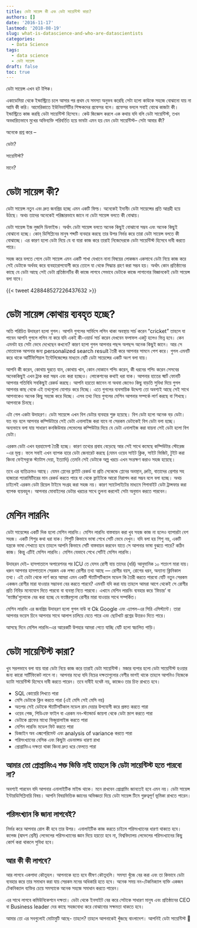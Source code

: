 ```yaml
---
title: ডেটা সায়েন্স কী এবং ডেটা সায়েন্টিস্ট কারা?
authors: []
date: '2016-11-17'
lastmod: '2018-08-19'
slug: what-is-datascience-and-who-are-datascientists
categories:
  - Data Science
tags:
  - data science
  - ডেটা সায়েন্স
draft: false
toc: true
---
```


ডেটা সায়েন্স এখন হট টপিক।

একাডেমিয়া থেকে ইন্ডাস্ট্রিতে চলে আসার পর প্রথম যে সমস্যা অনুভব করেছি সেটা হলো কাউকে সহজে বোঝানো যায় না আমি কী করি। আমেরিকাতে ইউনিভার্সিটির শিক্ষকদের প্রফেসর বলে। প্রফেসর বললে সবাই বোঝে কাজটা কী। ইন্ডাস্ট্রিতে কাজ করছি ডেটা সায়েন্টিস্ট হিসেবে। কেউ জিজ্ঞেস করলে এক কথায় যদি বলি ডেটা সায়েন্টিস্ট, তখন অবধারিতভাবে মুখের অভিব্যক্তি পরিবর্তিত হয়ে ভাবটা এমন হয় যেন ডেটা সায়েন্টিস্ট– সেটা আবার কী?

অনেকে প্রশ্ন করে –

ডেটা?

সায়েন্টিস্ট?

মানে?

# ডেটা সায়েন্স কী?

ডেটা সায়েন্স নতুন এবং দ্রুত জনপ্রিয় হচ্ছে এমন একটি ফিল্ড। অনেকেই ইদানীং ডেটা সায়েন্সের প্রতি আগ্রহী হয়ে উঠছে। অথচ তাদের অনেকেই পরিষ্কারভাবে জানে না ডেটা সায়েন্স বলতে কী বোঝায়।

ডেটা সায়েন্স ইজ লুজলি ডিফাইন্ড। অর্থাৎ ডেটা সায়েন্স বলতে অনেক কিছুই বোঝানো সম্ভব এবং অনেক কিছুই বোঝানো হচ্ছে। কোন্ ডিসিপ্লিনের মানুষ শব্দটি ব্যবহার করছে তার উপর নির্ভর করে তারা ডেটা সায়েন্স বলতে কী বোঝাচ্ছে। এর কারণ হলো ডেটা নিয়ে যে বা যারা কাজ করে তারাই নিজেদেরকে ডেটা সায়েন্টিস্ট হিসেবে দাবী করতে পারে।

সহজ করে বলতে গেলে ডেটা সায়েন্স এমন একটি শাখা যেখানে নানা বিষয়ের লোকজন একসাথে ডেটা নিয়ে কাজ করে সেই ডেটাকে অর্থবহ করে ব্যবহারোপযোগী করে তোলে যা থেকে সিদ্ধান্ত গ্রহণ করা সম্ভব হয়। অর্থাৎ কোন প্রতিষ্ঠানের কাছে যে ডেটা আছে সেই ডেটা প্রতিষ্ঠানটির কী কাজে লাগবে সেভাবে ডেটাকে কাজে লাগানোর বিজ্ঞানকেই ডেটা সায়েন্স বলা যাবে।

{{< tweet 428848527226437632 >}}

# ডেটা সায়েন্স কোথায় ব্যবহৃত হচ্ছে?

অতি পরিচিত উদাহরণ হলো গুগল। আপনি গুগলের সার্ভিসে লগিন থাকা অবস্থায় সার্চ করেন “cricket” তাহলে যা পাবেন আপনি গুগলে লগিন না করে যদি একই কী-ওয়ার্ড সার্চ করেন দেখবেন ফলাফল একটু হলেও ভিন্ন হবে। কেন এমনটা হয় সেটা ভেবে দেখেছেন কখনো? কারণ হলো গুগল আপনার পছন্দ অপছন্দ অনেক কিছুই জানে। আর সে মোতাবেক আপনার জন্য personalized search result তৈরী করে আপনার সামনে পেশ করে। গুগল এমনটি করে থাকে আর্টিফিশিয়াল ইন্টেলিজেন্সের মাধ্যমে যেটি ডেটা সায়েন্সের একটি অংশ বলা যায়।

আপনি কী করেন, কোথায় ঘুরতে যান, কোথায় খান, কোন দোকানে শপিং করেন, কী ধরনের শপিং করেন সেসবের অনেককিছুই এখন ট্রাক করা সম্ভব এবং করা হচ্ছেও। লোকেশনের কথাই ধরা যাক। আপনার হাতের স্মার্ট ফোনটি আপনার গতিবিধি সবকিছুই রেকর্ড করছে। আপনি হয়তো জানেন না অথবা জেনেও কিছু বাড়তি সুবিধা দিয়ে গুগল আপনার কাছ থেকে এই তথ্যগুলো যোগাড় করে নিচ্ছে। এতে গুগলের ব্যবসায়িক উদ্দেশ্য তো অবশ্যই আছে সেই সাথে আপনাকেও অনেক কিছু সহজে করে দিচ্ছে। এসব তথ্য নিয়ে গুগলের মেশিন আপনার সম্পর্কে লার্ণ করছে বা শিখছে। আপনাকে চিনছে।

এটা গেল একটা উদাহরণ। ডেটা সায়েন্সে এখন বিগ ডেটার ব্যবহার শুরু হয়েছে। বিগ ডেটা হলো অনেক বড় ডেটা। যত বড় হলে আপনার কম্পিউটারে সেই ডেটা এনালাইজ করা যাবে না সেরকম ডেটাকেই বিগ ডেটা বলা হচ্ছে। অন্যভাবে বলা যায় সাধারণ কনজিউমার লেভেলের কম্পিউটার দিয়ে যে ডেটা এনালাইজ করা যায়না সেই ডেটা হলো বিগ ডেটা।

এরকম ডেটা এখন হরহামেশা তৈরী হচ্ছে। কারণ তথ্যের প্রবাহ বেড়েছে আর সেই সাথে কমেছে কম্পিউটার স্টোরেজ -এর মূল্য। ফলে সবাই এখন ব্যাপক হারে ডেটা জেনারেট করছে (যেমন ওয়েব সাইট ক্লিক, সাইট ভিজিট, টুইট করা কিংবা ফেইসবুকে স্ট্যাটাস দেয়া, ইত্যাদি) তেমনি সেই ডেটাকে অল্প খরচে এখন সংরক্ষণ করাও সহজ হয়েছে।

তবে এর ব্যতিক্রমও আছে। যেমন প্লেনের ফ্লাইট রেকর্ড যা প্রতি সেকেন্ডে প্লেনের অবস্থান, দ্রুতি, বাতাদের প্রেশার সহ হাজারো প্যারামিটিারের মান রেকর্ড করতে পারে যা থেকে ফ্লাইটকে আরো নিরাপদ করা সম্ভব বলে বলা হচ্ছে। অথচ চাইলেই এরকম ডেটা রিয়েল টাইমে সংগ্রহ করা সহজ নয়। কারণ স্যাটেলাইটের মাধ্যমে গিগাবাইট ডেটা ট্রান্সফার করা ব্যাপক ব্যয়বহুল। আপনার মোবাইলের ডেটার খরচের সাথে তুলনা করলেই সেটা অনুমান করতে পারবেন।

# মেশিন লারনিং

ডেটা সায়েন্সের একটি দিক হলো মেশিন লারনিং। মেশিন লারনিং বাস্তবায়ন করা খুব সহজ কাজ না হলেও ব্যাপারটা বেশ সহজ। একটি শিশুর কথা ধরা যাক। শিশুটি কিভাবে ভাষা শেখে সেটি ভেবে দেখুন। যদি বলা হয় শিশু নয়, একটি যন্ত্রকে ভাষা শেখাতে হবে তাহলে আপনি কিভাবে সেটি বাস্তবায়ন করবেন যাতে সে আপনার ভাষা বুঝতে পারে? কঠিন কাজ। কিন্তু এটিই মেশিন লারনিং। মেশিন যেভাবে শেখে সেটিই মেশিন লারনিং।

উদাহরন দেই– হাসপাতালে অপারেশনর পর ICU তে যেসব রোগী যায় তাদের (ধরি) আনুমানিক ১০ শতাংশ মারা যায়। ধরুন আপনার হাসপাতালে সেরকম এক লক্ষ্য রোগীর তথ্য আছে — রোগীর বয়স, রোগের ধরন, অন্যান্য ক্লিনিকাল তথ্য। এই ডেটা থেকে লার্ণ করে আমরা এমন একটি স্ট্যাটিসটিক্যাল মডেল কি তৈরী করতে পারবো যেটি নতুন সেরকম একজন রোগীর মারা যাওয়ার সম্ভাবনা বের করতে পারবে? এমনটি যদি করা যায় তাহলে আমরা আগে থেকেই সে রোগীর প্রতি নিবিড় মনোযোগ দিতে পারবো বা ব্যবস্থা নিতে পারবো। এখানে মেশিন লারনিং ব্যবহার করে ‘ফিচার’ বা ‘ফ্যাক্টর’গুলোকে বের করা হচ্ছে যে ফ্যাক্টরগুলো রোগীর মারা যাওয়ার সাথে সম্পর্কিত।

মেশিন লারনিং এর জনপ্রিয় উদাহরণ হলো গুগল নাউ বা Ok Google এবং এ্যাপল-এর সিরি এসিস্ট্যান্ট। তারা আপনার ভয়েস চিনে আপনার সাথে আলাপ চালিয়ে যেতে পারে এবং ছোটখাট প্রশ্নের উত্তরও দিতে পারে।

আসছে দিনে মেশিল লারনিং-এর আরেকটি উপহার আমরা পেতে যাচ্ছি যেটি হলো স্বচালিত গাড়ি।

# ডেটা সায়েন্টিস্ট কারা?
খুব সরলভাবে বলা যায় যারা ডেটা নিয়ে কাজ করে তারাই ডেটা সায়েন্টিস্ট। মজার ব্যপার হলো ডেটা সায়েন্টিস্ট হওয়ার জন্য কারো সার্টিফিকেট লাগে না। আপনার মধ্যে যদি নিচের দক্ষতাগুলোর বেশীর ভাগই থাকে তাহলে আপনিও নিজেকে ড্যাটা সায়েন্টিস্ট হিসেবে দাবী করতে পারেন। তবে দাবীই যথেষ্ট নয়, কাজেও তার চিহ্ন রাখতে হবে।

- SQL কোয়েরি লিখতে পারা
- মেসি ডেটাকে ক্লিন করতে পারা (এই মেসি সেই মেসি নয়)
- অতপর সেই ডেটাকে স্ট্যাটিসটিকাল মডেল রান দেয়ার উপযোগী করে প্রস্তত করতে পারা
- ওয়েব পেজ, পিডিএফ ফাইল বা এরকম নন-স্ট্যান্ডার্ড জায়গা থেকে ডেটা স্ক্রাপ করতে পারা
- ডেটাকে গ্রাফের মাধ্যে ভিজুয়ালাইজ করতে পারা
- মেশিন লারনিং মডেল ফিট করতে পারা
- ডিজাইন অব এক্মপেরিমেন্ট এবং analysis of variance করতে পারা
- পরিসংখ্যানের বেসিক এবং কিছুটা এডভান্সড ধারণা রাখা
- প্রোগ্রামিংএ দক্ষতা থাকা কিংবা দ্রুত ধরে ফেলতে পারা

## আমার তো প্রোগ্রামিংএ শক্ত ভিত্তি নাই তাহলে কি ডেটা সায়েন্টিস্ট হতে পারবো না?

অবশ্যই পারবেন যদি আপনার এনালাইটিক মাইন্ড থাকে। মনে রাখবেন প্রোগ্রামিং জানতেই হবে এমন নয়। ডেটা সায়েন্স ইন্টারডিসিপ্লিনারি বিষয়। আপনি বিষয়ভিত্তিক জ্ঞানের অভিজ্ঞতা দিয়ে ডেটা সায়েন্স টিমে গুরুত্বপূর্ণ ভূমিকা রাখতে পারেন।

## পরিসংখ্যান কি জানা লাগবেই?
নির্ভর করে আপনার রোল কী হবে তার উপর। এনালাইটিক কাজ করতে চাইলে পরিসংখ্যানের ধারণা থাকতে হবে। কলেজ (দ্বাদশ শ্রেনী) লেভেলের পরিসংখ্যানের জ্ঞান দিয়ে হয়তো হবে না, বিশ্ববিদ্যালয় লেভেলের পরিসংখ্যানের কিছু কোর্স করা থাকলে সুবিধা হবে।

## আর কী কী লাগবে?
আর লাগবে একগাদা কৌতূহল। আপনাকে হতে হবে ভীষণ কৌতূহলি। সমস্যা খুঁজে বের করা এবং তা কিভাবে ডেটা ব্যবহার করে তার সমাধান করা যায় সেরকম মনের অধিকারি হতে হবে। অনেক সময় নন-টেকনিক্যাল ব্যক্তি একজন টেকনিক্যাল ব্যক্তির চেয়ে সমস্যাকে অনেক সহজে সমাধান করতে পারেন।

এর সাথে লাগবে কমিউনিকেশনে দক্ষতা। ডেটা থেকে ইনসাইট বের করে সেটাকে সাধারণ মানুষ এবং প্রতিষ্ঠানের CEO বা Business leader দের কাছে সহজবোধ্য করে বোঝানোর সক্ষমতা থাকতে হবে।

আমার তো এর সবগুলোই মোটামুটি আছে- তাহলে?
তাহলে আপনাকেই খুঁজছে বাংলাদেশ। আপনিই ডেটা সায়েন্টিস্ট 🙂
